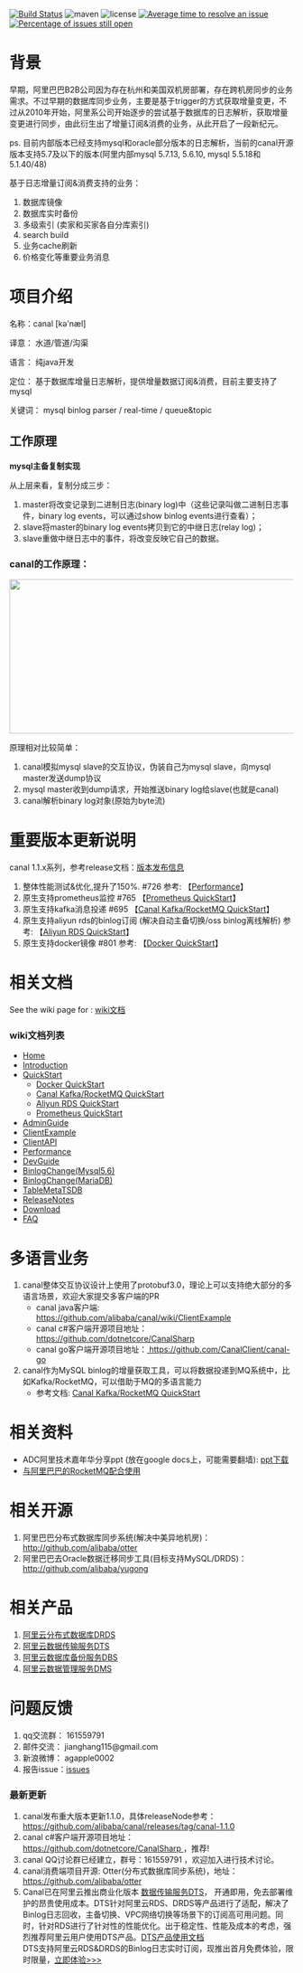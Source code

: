 <div class="blog_content">
    <div class="iteye-blog-content-contain">

[![Build Status](https://travis-ci.com/alibaba/canal.svg?branch=master)](https://travis-ci.com/alibaba/canal)
![maven](https://img.shields.io/maven-central/v/com.alibaba.otter/canal.svg)
![license](https://img.shields.io/github/license/alibaba/canal.svg)
[![Average time to resolve an issue](http://isitmaintained.com/badge/resolution/alibaba/canal.svg)](http://isitmaintained.com/project/alibaba/canal "Average time to resolve an issue")
[![Percentage of issues still open](http://isitmaintained.com/badge/open/alibaba/canal.svg)](http://isitmaintained.com/project/alibaba/canal "Percentage of issues still open")

<h1>背景</h1>
<p style="font-size: 14px;">   早期，阿里巴巴B2B公司因为存在杭州和美国双机房部署，存在跨机房同步的业务需求。不过早期的数据库同步业务，主要是基于trigger的方式获取增量变更，不过从2010年开始，阿里系公司开始逐步的尝试基于数据库的日志解析，获取增量变更进行同步，由此衍生出了增量订阅&amp;消费的业务，从此开启了一段新纪元。</p>
<p style="font-size: 14px;">   ps. 目前内部版本已经支持mysql和oracle部分版本的日志解析，当前的canal开源版本支持5.7及以下的版本(阿里内部mysql 5.7.13, 5.6.10, mysql 5.5.18和5.1.40/48)</p>
<p style="font-size: 14px;"> </p>
<p style="font-size: 14px;">基于日志增量订阅&amp;消费支持的业务：</p>
<ol style="font-size: 14px;">
<li>数据库镜像</li>
<li>数据库实时备份</li>
<li>多级索引 (卖家和买家各自分库索引)</li>
<li>search build</li>
<li>业务cache刷新</li>
<li>价格变化等重要业务消息</li>
</ol>
<h1>项目介绍</h1>
<p style="font-size: 14px;">   名称：canal [kə'næl]</p>
<p style="font-size: 14px;">   译意： 水道/管道/沟渠 </p>
<p style="font-size: 14px;">   语言： 纯java开发</p>
<p style="font-size: 14px;">   定位： 基于数据库增量日志解析，提供增量数据订阅&amp;消费，目前主要支持了mysql</p>
<p style="font-size: 14px;">   关键词： mysql binlog parser / real-time / queue&topic </p>
<p style="font-size: 14px;"> </p>
<h2>工作原理</h2>
<h3 style="font-size: 14px;">mysql主备复制实现</h3>
<p><img src="http://dl.iteye.com/upload/attachment/0080/3086/468c1a14-e7ad-3290-9d3d-44ac501a7227.jpg" alt=""><br> 从上层来看，复制分成三步：
<ol>
<li>master将改变记录到二进制日志(binary log)中（这些记录叫做二进制日志事件，binary log events，可以通过show binlog events进行查看）；</li>
<li>slave将master的binary log events拷贝到它的中继日志(relay log)；</li>
<li>slave重做中继日志中的事件，将改变反映它自己的数据。</li>
</ol>
<h3>canal的工作原理：</h3>
<p><img width="590" src="http://dl.iteye.com/upload/attachment/0080/3107/c87b67ba-394c-3086-9577-9db05be04c95.jpg" alt="" height="273">
<p>原理相对比较简单：</p>
<ol>
<li>canal模拟mysql slave的交互协议，伪装自己为mysql slave，向mysql master发送dump协议</li>
<li>mysql master收到dump请求，开始推送binary log给slave(也就是canal)</li>
<li>canal解析binary log对象(原始为byte流)</li>
</ol>

<h1>重要版本更新说明</h1>

canal 1.1.x系列，参考release文档：<a href="https://github.com/alibaba/canal/releases">版本发布信息</a>

1. 整体性能测试&优化,提升了150%. #726 参考: 【[Performance](https://github.com/alibaba/canal/wiki/Performance)】
2. 原生支持prometheus监控 #765 【[Prometheus QuickStart](https://github.com/alibaba/canal/wiki/Prometheus-QuickStart)】
3. 原生支持kafka消息投递 #695 【[Canal Kafka/RocketMQ QuickStart](https://github.com/alibaba/canal/wiki/Canal-Kafka-RocketMQ-QuickStart)】
4. 原生支持aliyun rds的binlog订阅 (解决自动主备切换/oss binlog离线解析) 参考: 【[Aliyun RDS QuickStart](https://github.com/alibaba/canal/wiki/aliyun-RDS-QuickStart)】
5. 原生支持docker镜像 #801 参考:  【[Docker QuickStart](https://github.com/alibaba/canal/wiki/Docker-QuickStart)】

<h1>相关文档</h1>

See the wiki page for : <a href="https://github.com/alibaba/canal/wiki" >wiki文档</a>

<h3><a name="table-of-contents" class="anchor" href="#table-of-contents"><span class="mini-icon mini-icon-link"></span></a>wiki文档列表</h3>
<ul>
<li><a class="internal present" href="https://github.com/alibaba/canal/wiki/Home">Home</a></li>
<li><a class="internal present" href="https://github.com/alibaba/canal/wiki/Introduction">Introduction</a></li>
<li>
<a class="internal present" href="https://github.com/alibaba/canal/wiki/QuickStart">QuickStart</a>
<ul>
<li><a class="internal present" href="https://github.com/alibaba/canal/wiki/Docker-QuickStart">Docker QuickStart</a></li>
<li><a class="internal present" href="https://github.com/alibaba/canal/wiki/Canal-Kafka-RocketMQ-QuickStart">Canal Kafka/RocketMQ QuickStart</a></li>
<li><a class="internal present" href="https://github.com/alibaba/canal/wiki/aliyun-RDS-QuickStart">Aliyun RDS QuickStart</a></li>
<li><a class="internal present" href="https://github.com/alibaba/canal/wiki/Prometheus-QuickStart">Prometheus QuickStart</a></li>
</ul>
</li>
<li><a class="internal present" href="https://github.com/alibaba/canal/wiki/AdminGuide">AdminGuide</a></li>
<li><a class="internal present" href="https://github.com/alibaba/canal/wiki/ClientExample">ClientExample</a></li>
<li><a class="internal present" href="https://github.com/alibaba/canal/wiki/ClientAPI">ClientAPI</a></li>
<li><a class="internal present" href="https://github.com/alibaba/canal/wiki/Performance">Performance</a></li>
<li><a class="internal present" href="https://github.com/alibaba/canal/wiki/DevGuide">DevGuide</a></li>
<li><a class="internal present" href="https://github.com/alibaba/canal/wiki/BinlogChange%28mysql5.6%29">BinlogChange(Mysql5.6)</a></li>
<li><a class="internal present" href="https://github.com/alibaba/canal/wiki/BinlogChange%28MariaDB%29">BinlogChange(MariaDB)</a></li>
<li><a class="internal present" href="https://github.com/alibaba/canal/wiki/TableMetaTSDB">TableMetaTSDB</a></li>
<li><a href="http://alibaba.github.com/canal/release.html">ReleaseNotes</a></li>
<li><a href="https://github.com/alibaba/canal/releases">Download</a></li>
<li><a class="internal present" href="https://github.com/alibaba/canal/wiki/FAQ">FAQ</a></li>
</ul>

<h1>多语言业务</h1>

1. canal整体交互协议设计上使用了protobuf3.0，理论上可以支持绝大部分的多语言场景，欢迎大家提交多客户端的PR
    * canal java客户端: <a href="https://github.com/alibaba/canal/wiki/ClientExample"> https://github.com/alibaba/canal/wiki/ClientExample </a>
    * canal c#客户端开源项目地址：<a href="https://github.com/dotnetcore/CanalSharp"> https://github.com/dotnetcore/CanalSharp </a>
    * canal go客户端开源项目地址：<a href="https://github.com/CanalClient/canal-go"> https://github.com/CanalClient/canal-go </a>
2. canal作为MySQL binlog的增量获取工具，可以将数据投递到MQ系统中，比如Kafka/RocketMQ，可以借助于MQ的多语言能力 
    * 参考文档: [Canal Kafka/RocketMQ QuickStart](https://github.com/alibaba/canal/wiki/Canal-Kafka-RocketMQ-QuickStart)

<h1>相关资料</h1>

* ADC阿里技术嘉年华分享ppt (放在google docs上，可能需要翻墙): <a href="https://docs.google.com/presentation/d/1MkszUPYRDkfVPz9IqOT1LLT5d9tuwde_WC8GZvjaDRg/edit?usp=sharing">ppt下载</href>  
* [与阿里巴巴的RocketMQ配合使用](https://github.com/apache/RocketMQ)

<h1>相关开源</h1>
<ol>
<li>阿里巴巴分布式数据库同步系统(解决中美异地机房)：<a href="http://github.com/alibaba/otter">http://github.com/alibaba/otter</a></li>
<li>阿里巴巴去Oracle数据迁移同步工具(目标支持MySQL/DRDS)：<a href="http://github.com/alibaba/yugong">http://github.com/alibaba/yugong</a></li>
</ol>

<h1>相关产品</h1>
<ol>
<li><a href="https://www.aliyun.com/product/drds?spm=5176.55326.cloudEssentials.71.69fd227dRPZj9K">阿里云分布式数据库DRDS</a></li>
<li><a href="https://www.aliyun.com/product/dts?spm=5176.7947010.cloudEssentials.80.33f734f4JOAxSP">阿里云数据传输服务DTS</a></li>
<li><a href="https://www.aliyun.com/product/dbs?spm=5176.54487.cloudEssentials.83.34b851a8GmVZg6">阿里云数据库备份服务DBS</a></li>
<li><a href="https://www.aliyun.com/product/dms?spm=5176.169464.cloudEssentials.81.2e1066feC1sBBL">阿里云数据管理服务DMS</a></li>
</ol>

<h1>问题反馈</h1>
<ol>
<li>qq交流群： 161559791 </li>
<li>邮件交流： jianghang115@gmail.com </li>
<li>新浪微博： agapple0002 </li>
<li>报告issue：<a href="https://github.com/alibaba/canal/issues">issues</a></li>
</ol>

<h3>最新更新</h3>
<ol>
<li>canal发布重大版本更新1.1.0，具体releaseNode参考：<a href="https://github.com/alibaba/canal/releases/tag/canal-1.1.0">https://github.com/alibaba/canal/releases/tag/canal-1.1.0</a></li>
<li>canal c#客户端开源项目地址：<a href="https://github.com/dotnetcore/CanalSharp"> https://github.com/dotnetcore/CanalSharp </a>，推荐! </li>
<li>canal QQ讨论群已经建立，群号：161559791 ，欢迎加入进行技术讨论。</li>
<li>canal消费端项目开源: Otter(分布式数据库同步系统)，地址：<a href="https://github.com/alibaba/otter">https://github.com/alibaba/otter</a></li>

<li>Canal已在阿里云推出商业化版本 <a href="https://www.aliyun.com/product/dts?spm=a2c4g.11186623.cloudEssentials.80.srdwr7">数据传输服务DTS</a>， 开通即用，免去部署维护的昂贵使用成本。DTS针对阿里云RDS、DRDS等产品进行了适配，解决了Binlog日志回收，主备切换、VPC网络切换等场景下的订阅高可用问题。同时，针对RDS进行了针对性的性能优化。出于稳定性、性能及成本的考虑，强烈推荐阿里云用户使用DTS产品。<a href="https://help.aliyun.com/document_detail/26592.html?spm=a2c4g.11174283.6.539.t1Y91E">DTS产品使用文档</a></li>
DTS支持阿里云RDS&DRDS的Binlog日志实时订阅，现推出首月免费体验，限时限量，<a href="https://common-buy.aliyun.com/?commodityCode=dtspre&request=%7b%22dts_function%22%3a%22data_subscribe%22%7d">立即体验>>></a>
</ol>
